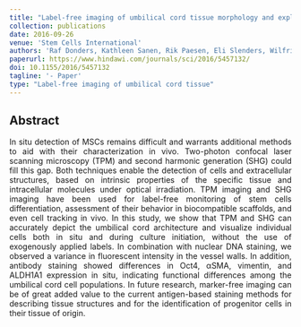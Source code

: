 ```yaml
---
title: "Label-free imaging of umbilical cord tissue morphology and explant-derived cells"
collection: publications
date: 2016-09-26
venue: 'Stem Cells International'
authors: 'Raf Donders, Kathleen Sanen, Rik Paesen, Eli Slenders, Wilfried Gyselaers, Piet Stinissen, Marcel Ameloot, Niels Hellings'
paperurl: https://www.hindawi.com/journals/sci/2016/5457132/
doi: 10.1155/2016/5457132
tagline: '- Paper'
type: "Label-free imaging of umbilical cord tissue"
---
```


<h2> Abstract </h2>
<p align= "justify">
In situ detection of MSCs remains difficult and warrants additional methods to aid with their characterization in vivo. Two-photon confocal laser scanning microscopy (TPM) and second harmonic generation (SHG) could fill this gap. Both techniques enable the detection of cells and extracellular structures, based on intrinsic properties of the specific tissue and intracellular molecules under optical irradiation. TPM imaging and SHG imaging have been used for label-free monitoring of stem cells differentiation, assessment of their behavior in biocompatible scaffolds, and even cell tracking in vivo. In this study, we show that TPM and SHG can accurately depict the umbilical cord architecture and visualize individual cells both in situ and during culture initiation, without the use of exogenously applied labels. In combination with nuclear DNA staining, we observed a variance in fluorescent intensity in the vessel walls. In addition, antibody staining showed differences in Oct4, αSMA, vimentin, and ALDH1A1 expression in situ, indicating functional differences among the umbilical cord cell populations. In future research, marker-free imaging can be of great added value to the current antigen-based staining methods for describing tissue structures and for the identification of progenitor cells in their tissue of origin.
  
  
  
  
